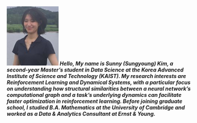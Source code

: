 ##### ![profile](./homepage_photo.JPG) Hello, My name is Sunny (Sungyoung) Kim, a second-year Master’s student in Data Science at the Korea Advanced Institute of Science and Technology (KAIST). My research interests are Reinforcement Learning and Dynamical Systems, with a particular focus on understanding how structural similarities between a neural network’s computational graph and a task’s underlying dynamics can facilitate faster optimization in reinforcement learning. Before joining graduate school, I studied B.A. Mathematics at the University of Cambridge and worked as a Data & Analytics Consultant at Ernst & Young.
